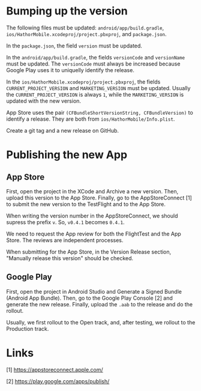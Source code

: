 
# Bumping up the version

The following files must be updated: `android/app/build.gradle`, `ios/HathorMobile.xcodeproj/project.pbxproj`, and `package.json`.

In the `package.json`, the field `version` must be updated.

In the `android/app/build.gradle`, the fields `versionCode` and `versionName` must be updated. The `versionCode` must always be increased because Google Play uses it to uniquelly identify the release.

In the `ios/HathorMobile.xcodeproj/project.pbxproj`, the fields `CURRENT_PROJECT_VERSION` and `MARKETING_VERSION` must be updated. Usually the `CURRENT_PROJECT_VERSION` is always `1`, while the `MARKETING_VERSION` is updated with the new version.

App Store uses the pair `(CFBundleShortVersionString, CFBundleVersion)` to identify a release. They are both from `ios/HathorMobile/Info.plist`.

Create a git tag and a new release on GitHub.

# Publishing the new App

## App Store

First, open the project in the XCode and Archive a new version. Then, upload this version to the App Store. Finally, go to the AppStoreConnect [1] to submit the new version to the TestFlight and to the App Store.

When writing the version number in the AppStoreConnect, we should supress the prefix `v`. So, `v0.4.1` becomes `0.4.1`.

We need to request the App review for both the FlightTest and the App Store. The reviews are independent processes.

When submitting for the App Store, in the Version Release section, "Manually release this version" should be checked.


## Google Play

First, open the project in Android Studio and Generate a Signed Bundle (Android App Bundle). Then, go to the Google Play Console [2] and generate the new release. Finally, upload the `.aab` to the release and do the rollout.

Usually, we first rollout to the Open track, and, after testing, we rollout to the Production track.


# Links

[1] https://appstoreconnect.apple.com/

[2] https://play.google.com/apps/publish/
